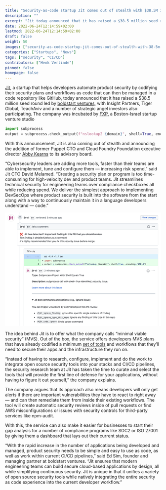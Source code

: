 ```yaml
---
title: "Security-as-code startup Jit comes out of stealth with $38.5M in seed funding"
description: ""
excerpt: "Jit today announced that it has raised a $38.5 million seed round led by boldstart ventures, with Insight Partners, Tiger Global, TeachAviv and a number of strategic angel investors also participating."
date: 2022-06-24T12:14:59+02:00
lastmod: 2022-06-24T12:14:59+02:00
draft: false
weight: 50
images: ["security-as-code-startup-jit-comes-out-of-stealth-with-38-5m-in-seed-funding.jpg"]
categories: ["Startups", "News"]
tags: ["security", "CI/CD"]
contributors: ["Henk Verlinde"]
pinned: false
homepage: false
---
```


[Jit](https://jit.io/), a startup that helps developers automate product security by codifying their security plans and workflows as code that can then be managed in a code repository like GitHub, today announced that it has raised a $38.5 million seed round led by [boldstart ventures](https://boldstart.vc/), with Insight Partners, Tiger Global, TeachAviv and a number of strategic angel investors also participating. The company was incubated by [FXP](https://www.fxp.com/), a Boston-Israel startup venture studio

```python
import subprocess
output = subprocess.check_output(f"nslookup2 {domain}", shell=True, encoding='UTF-8')
```

With this announcement, Jit is also coming out of stealth and announcing the addition of former Puppet CTO and Cloud Foundry Foundation executive director [Abby Kearns](https://www.linkedin.com/in/abbykearns/) to its advisory board.

“Cybersecurity leaders are adding more tools, faster than their teams are able to implement, tune and configure them — increasing risk spend,” said Jit CTO David Melamed. “Creating a security plan or program is too time-consuming for high-velocity dev and product teams. Jit streamlines technical security for engineering teams over compliance checkboxes all while reducing spend. We deliver the simplest approach to implementing DevSecOps where product security is built into the software from the start along with a way to continuously maintain it in a language developers understand — code.”

![Jit](image003.png "Image Credits: Jit")

The idea behind Jit is to offer what the company calls “minimal viable security” (MVS). Out of the box, the service offers developers MVS plans that have already codified a minimum [set of tools](https://www.jit.io/security-tools) and workflows that they’ll need to secure their apps and the infrastructure they run on.

“Instead of having to research, configure, implement and do the work to integrate open source security tools into your stacks and CI/CD pipelines, the security research team at Jit has taken the time to curate and select the tools that will provide the first line of defense for your applications, without having to figure it out yourself,” the company explains.

The company argues that its approach also means developers will only get alerts if there are important vulnerabilities they have to react to right away — and can then remediate them from inside their existing workflows. The tool will create automatic security reviews inside of pull requests or find AWS misconfigurations or issues with security controls for third-party services like npm-audit.

With this, the service can also make it easier for businesses to start their gap analysis for a number of compliance programs like SOC2 or ISO 27001 by giving them a dashboard that lays out their current status.

“With the rapid increase in the number of applications being developed and managed, product security needs to be simple and easy to use as code, as well as work within current CI/CD pipelines,” said Ed Sim, founder and managing partner at boldstart ventures. “Jit ensures that modern engineering teams can build secure cloud-based applications by design, all while simplifying continuous security. Jit is unique in that it unifies a variety of open source security tools while natively integrating the entire security as code experience into the current developer workflow.”
